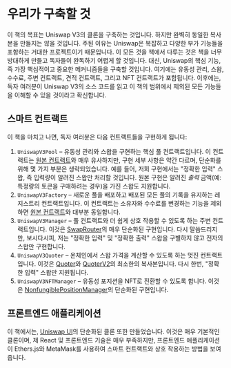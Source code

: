 # 우리가 구축할 것

이 책의 목표는 Uniswap V3의 클론을 구축하는 것입니다. 하지만 완벽히 동일한 복사본을 만들지는 않을 것입니다. 주된 이유는 Uniswap은 복잡하고 다양한 부가 기능들을 포함하는 거대한 프로젝트이기 때문입니다. 이 모든 것을 책에서 다루는 것은 책을 너무 방대하게 만들고 독자들이 완독하기 어렵게 할 것입니다. 대신, Uniswap의 핵심 기능, 즉 가장 핵심적이고 중요한 메커니즘들을 구축할 것입니다. 여기에는 유동성 관리, 스왑, 수수료, 주변 컨트랙트, 견적 컨트랙트, 그리고 NFT 컨트랙트가 포함됩니다. 이후에는, 독자 여러분이 Uniswap V3의 소스 코드를 읽고 이 책의 범위에서 제외된 모든 기능들을 이해할 수 있을 것이라고 확신합니다.

## 스마트 컨트랙트

이 책을 마치고 나면, 독자 여러분은 다음 컨트랙트들을 구현하게 됩니다:
1. `UniswapV3Pool` – 유동성 관리와 스왑을 구현하는 핵심 풀 컨트랙트입니다. 이 컨트랙트는 [원본 컨트랙트](https://github.com/Uniswap/v3-core/blob/main/contracts/UniswapV3Pool.sol)와 매우 유사하지만, 구현 세부 사항은 약간 다르며, 단순화를 위해 몇 가지 부분은 생략되었습니다. 예를 들어, 저희 구현에서는 "정확한 입력" 스왑, 즉 입력량이 알려진 스왑만 처리할 것입니다. 원본 구현은 알려진 *출력* 금액(예: 특정량의 토큰을 구매하려는 경우)을 가진 스왑도 지원합니다.
1. `UniswapV3Factory` – 새로운 풀을 배포하고 배포된 모든 풀의 기록을 유지하는 레지스트리 컨트랙트입니다. 이 컨트랙트는 소유자와 수수료를 변경하는 기능을 제외하면 [원본 컨트랙트](https://github.com/Uniswap/v3-core/blob/main/contracts/UniswapV3Factory.sol)와 대부분 동일합니다.
1. `UniswapV3Manager` – 풀 컨트랙트와 더 쉽게 상호 작용할 수 있도록 하는 주변 컨트랙트입니다. 이것은 [SwapRouter](https://github.com/Uniswap/v3-periphery/blob/main/contracts/SwapRouter.sol)의 매우 단순화된 구현입니다. 다시 말씀드리지만, 보시다시피, 저는 "정확한 입력" 및 "정확한 출력" 스왑을 구별하지 않고 전자의 스왑만 구현합니다.
1. `UniswapV3Quoter` – 온체인에서 스왑 가격을 계산할 수 있도록 하는 멋진 컨트랙트입니다. 이것은 [Quoter](https://github.com/Uniswap/v3-periphery/blob/main/contracts/lens/Quoter.sol)와 [QuoterV2](https://github.com/Uniswap/v3-periphery/blob/main/contracts/lens/QuoterV2.sol)의 최소한의 복사본입니다. 다시 한번, "정확한 입력" 스왑만 지원됩니다.
1. `UniswapV3NFTManager` – 유동성 포지션을 NFT로 전환할 수 있도록 합니다. 이것은 [NonfungiblePositionManager](https://github.com/Uniswap/v3-periphery/blob/main/contracts/NonfungiblePositionManager.sol)의 단순화된 구현입니다.

## 프론트엔드 애플리케이션

이 책에서는, [Uniswap UI](https://app.uniswap.org/)의 단순화된 클론 또한 만들었습니다. 이것은 매우 기본적인 클론이며, 제 React 및 프론트엔드 기술은 매우 부족하지만, 프론트엔드 애플리케이션이 Ethers.js와 MetaMask를 사용하여 스마트 컨트랙트와 상호 작용하는 방법을 보여줍니다.